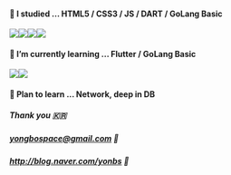 #### 🎸 I studied ... HTML5 / CSS3 / JS / DART / GoLang Basic
<img src="https://img.shields.io/badge/HTML5-E34F26?style=for-the-badge&logo=HTML5&logoColor=white"><img src="https://img.shields.io/badge/CSS3-1572B6?style=for-the-badge&logo=CSS3&logoColor=white"><img src="https://img.shields.io/badge/Ableton Live-000000?style=for-the-badge&logo=Ableton Live&logoColor=white"><img src="https://img.shields.io/badge/Dart-0175C2?style=for-the-badge&logo=Dart&logoColor=white">


#### 🌱 I’m currently learning ... Flutter / GoLang Basic
<img src="https://img.shields.io/badge/Flutter-02569B?style=for-the-badge&logo=Flutter&logoColor=white"><img src="https://img.shields.io/badge/GoLang-00ADD8?style=for-the-badge&logo=Go&logoColor=white">

#### 🎺 Plan to learn ... Network, deep in DB

##### Thank you 🇰🇷
##### yongbospace@gmail.com 💌
##### http://blog.naver.com/yonbs 📝
<!--
**yongbospace/yongbospace** is a ✨ _special_ ✨ repository because its `README.md` (this file) appears on your GitHub profile.

Here are some ideas to get you started:

- 🔭 I’m currently working on ...
- 🌱 I’m currently learning ...
- 👯 I’m looking to collaborate on ...
- 🤔 I’m looking for help with ...
- 💬 Ask me about ...
- 📫 How to reach me: ...
- 😄 Pronouns: ...
- ⚡ Fun fact: ...
-->
